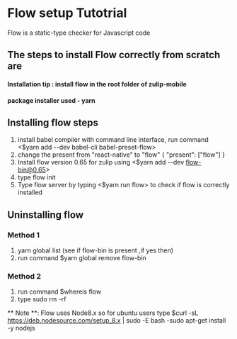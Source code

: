 # Flow setup Tutotrial

Flow is a static-type checker for Javascript code

## The steps to install Flow correctly from scratch are

####  Installation tip : install flow in the root folder of zulip-mobile

####  package installer used - yarn

## Installing flow steps

1. install babel compiler with command line interface,
	run command <$yarn add --dev babel-cli babel-preset-flow>
2. change the present from "react-native" to "flow"
	{
	"present": ["flow"]
	}
3. Install flow version 0.65 for zulip using <$yarn add --dev flow-bin@0.65>
4. type flow init 
5. Type flow server by typing <$yarn run flow> to check if flow is correctly installed

## Uninstalling flow

### Method 1
1. yarn global list (see if flow-bin is present ,if yes then)
2. run command $yarn global remove flow-bin


### Method 2
1. run command $whereis flow
2. type sudo rm -rf <PATH OF FLOW>

** Note **: Flow uses Node8.x so for ubuntu users type $curl -sL https://deb.nodesource.com/setup_8.x | sudo -E bash -sudo apt-get install -y nodejs 
